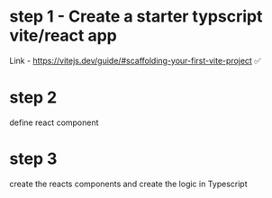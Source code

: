 # step 1 - Create a starter typscript vite/react app

Link - https://vitejs.dev/guide/#scaffolding-your-first-vite-project  ✅

# step 2 

define react component 

# step 3 

create the reacts components and create the logic in Typescript 




